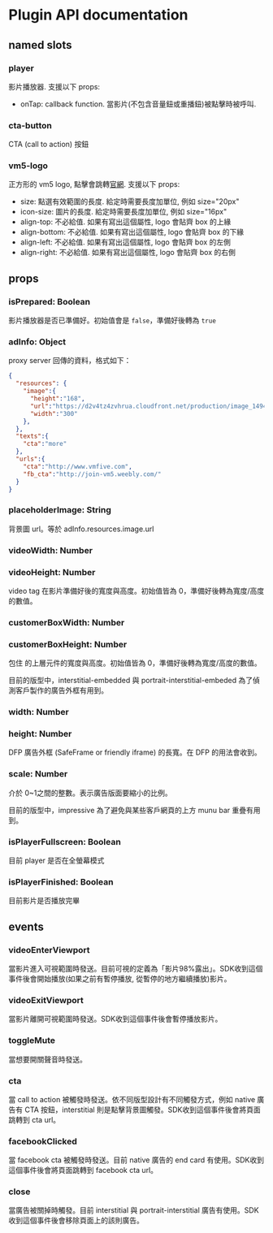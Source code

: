 Plugin API documentation
========================

## named slots

### player

影片播放器. 支援以下 props:

- onTap: callback function. 當影片(不包含音量鈕或重播鈕)被點擊時被呼叫.


### cta-button

CTA (call to action) 按鈕

### vm5-logo

正方形的 vm5 logo, 點擊會跳轉[官網](http://vmfive.com/). 支援以下 props:

- size: 點選有效範圍的長度. 給定時需要長度加單位, 例如 size="20px"
- icon-size: 圖片的長度. 給定時需要長度加單位, 例如 size="16px"
- align-top: 不必給值. 如果有寫出這個屬性, logo 會貼齊 box 的上緣
- align-bottom: 不必給值. 如果有寫出這個屬性, logo 會貼齊 box 的下緣
- align-left: 不必給值. 如果有寫出這個屬性, logo 會貼齊 box 的左側
- align-right: 不必給值. 如果有寫出這個屬性, logo 會貼齊 box 的右側


## props

### isPrepared: Boolean

影片播放器是否已準備好。初始值會是 `false`，準備好後轉為 `true`



### adInfo: Object

proxy server 回傳的資料，格式如下：

```json
{
  "resources": {
    "image":{
      "height":"168",
      "url":"https://d2v4tz4zvhrua.cloudfront.net/production/image_1494405641706.jpg",
      "width":"300"
    },
  },
  "texts":{
    "cta":"more"
  },
  "urls":{
    "cta":"http://www.vmfive.com",
    "fb_cta":"http://join-vm5.weebly.com/"
  }
}
```



### placeholderImage: String

背景圖 url。等於 adInfo.resources.image.url



### videoWidth: Number

### videoHeight: Number

video tag 在影片準備好後的寬度與高度。初始值皆為 0，準備好後轉為寬度/高度的數值。



### customerBoxWidth: Number

### customerBoxHeight: Number

包住 <vmfive-ad-unit> 的上層元件的寬度與高度。初始值皆為 0，準備好後轉為寬度/高度的數值。

目前的版型中，interstitial-embedded 與 portrait-interstitial-embeded 為了偵測客戶製作的廣告外框有用到。



### width: Number

### height: Number

DFP 廣告外框 (SafeFrame or friendly iframe) 的長寬。在 DFP 的用法會收到。



### scale: Number

介於 0~1之間的整數。表示廣告版面要縮小的比例。

目前的版型中，impressive 為了避免與某些客戶網頁的上方 munu bar 重疊有用到。



### isPlayerFullscreen: Boolean

目前 player 是否在全螢幕模式



### isPlayerFinished: Boolean

目前影片是否播放完畢



## events

### videoEnterViewport

當影片進入可視範圍時發送。目前可視的定義為「影片98%露出」。SDK收到這個事件後會開始播放(如果之前有暫停播放, 從暫停的地方繼續播放)影片。

### videoExitViewport

當影片離開可視範圍時發送。SDK收到這個事件後會暫停播放影片。

### toggleMute

當想要開關聲音時發送。

### cta

當 call to action 被觸發時發送。依不同版型設計有不同觸發方式，例如 native 廣告有 CTA 按鈕，interstitial 則是點擊背景圖觸發。SDK收到這個事件後會將頁面跳轉到 cta url。

### facebookClicked

當 facebook cta 被觸發時發送。目前 native 廣告的 end card 有使用。SDK收到這個事件後會將頁面跳轉到 facebook cta  url。

### close

當廣告被關掉時觸發。目前 interstitial 與 portrait-interstitial 廣告有使用。SDK收到這個事件後會移除頁面上的該則廣告。

